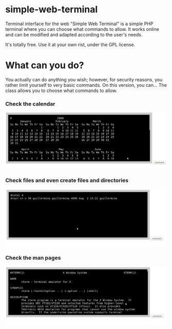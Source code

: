 # simple-web-terminal
Terminal interface for the web
"Simple Web Terminal" is a simple PHP terminal where you can choose what commands to allow.  It works online and can be modified and adapted according to the user's needs.  

It's totally free.  Use it at your own rist, under the GPL license.  

<h1>What can you do?</h1>
You actually can do anything you wish; however, for security reasons, you rather limit yourself to very basic commands.  On this version, you can...
The class allows you to choose what commands to allow.

<h3>Check the calendar</h3>
<img src="https://raw.githubusercontent.com/gmanon/simple-web-terminal/master/cal.png" alt="web terminal">

<h3>Check files and even create files and directories</h3>
<img src="https://raw.githubusercontent.com/gmanon/simple-web-terminal/master/list.png" alt="web terminal">

<h3>Check the man pages</h3>
<img src="https://raw.githubusercontent.com/gmanon/simple-web-terminal/master/man.png" alt="web terminal">
